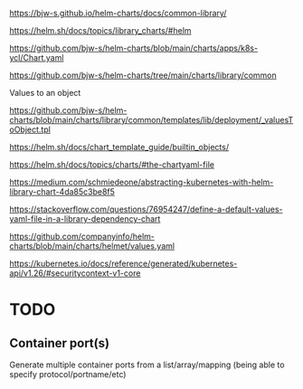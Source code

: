 


https://bjw-s.github.io/helm-charts/docs/common-library/

https://helm.sh/docs/topics/library_charts/#helm

https://github.com/bjw-s/helm-charts/blob/main/charts/apps/k8s-ycl/Chart.yaml

https://github.com/bjw-s/helm-charts/tree/main/charts/library/common

Values to an object

https://github.com/bjw-s/helm-charts/blob/main/charts/library/common/templates/lib/deployment/_valuesToObject.tpl

https://helm.sh/docs/chart_template_guide/builtin_objects/

https://helm.sh/docs/topics/charts/#the-chartyaml-file

https://medium.com/schmiedeone/abstracting-kubernetes-with-helm-library-chart-4da85c3be8f5

https://stackoverflow.com/questions/76954247/define-a-default-values-yaml-file-in-a-library-dependency-chart

https://github.com/companyinfo/helm-charts/blob/main/charts/helmet/values.yaml

https://kubernetes.io/docs/reference/generated/kubernetes-api/v1.26/#securitycontext-v1-core

# TODO

## Container port(s)

Generate multiple container ports from a list/array/mapping (being able to specify protocol/portname/etc)
